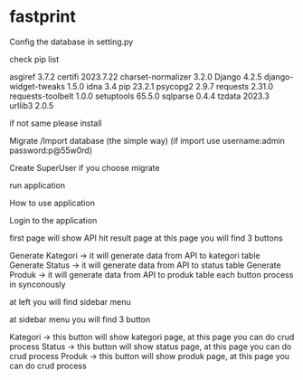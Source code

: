 # fastprint

Config the database in setting.py

check pip list

asgiref 3.7.2 certifi 2023.7.22 charset-normalizer 3.2.0 Django 4.2.5 django-widget-tweaks 1.5.0 idna 3.4 pip 23.2.1 psycopg2 2.9.7 requests 2.31.0 requests-toolbelt 1.0.0 setuptools 65.5.0 sqlparse 0.4.4 tzdata 2023.3 urllib3 2.0.5

if not same please install

Migrate /Import database (the simple way) (if import use username:admin password:p@55w0rd)

Create SuperUser if you choose migrate

run application

How to use application

Login to the application

first page will show API hit result page at this page you will find 3 buttons

Generate Kategori -> it will generate data from API to kategori table
Generate Status -> it will generate data from API to status table
Generate Produk -> it will generate data from API to produk table
each button process in synconously

at left you will find sidebar menu

at sidebar menu you will find 3 button

Kategori -> this button will show kategori page, at this page you can do crud process
Status -> this button will show status page, at this page you can do crud process
Produk -> this button will show produk page, at this page you can do crud process
